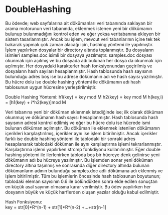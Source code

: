 # DoubleHashing
 Bu ödevde; web sayfalarına ait dökümanları veri tabanında saklayan bir arama motorunun veri tabanında, eklenmek istenen yeni bir dökümanın bulunup bulunmadığını kontrol eden ve eğer yoksa veritabanına ekleyen bir sistem tasarlanmıştır.  Ancak bu işlem, mevcut veri tabanlarının içine tek tek bakarak yapmak çok zaman alacağı için, hashing yöntemi ile yapılmıştır.  İşlem yapılırken dosyalar bir directory altında toplanmıştır. Bu dosyaların isimleri samples.doc isimli bir dosyaya yazılmıştır. samples.doc dosyası okunmak için açılmış ve bu dosyada adı bulunan her dosya da okunmak için açılmıştır. Her dosyadaki karakterler hash fonksiyonundan geçirilmiş ve dosyaların hash sayıları hesaplanmıştır. Hash tablosunda hash sayısının bulunduğu adres boş ise bu adrese dökümanın adı ve hash sayısı yazılmıştır. Bu hücre dolu ise double hashing yöntemi ile dökümanın adı hash tablosunun uygun hücresine yerleştirilmiştir. 
 
 Double Hashing Yöntemi: 
 h1(key) = key mod M 
 h2(key) = key mod M 
 h(key,i) = [h1(key) + i*h2(key)]mod M 
 
 Veri tabanına yeni bir döküman eklenmek istediğinde ise; ilk olarak döküman okunmuş ve dökümanın hash sayısı hesaplanmıştır.  Hash tablosunda hash sayısının adresi kontrol edilmiş ve eğer bu hücre dolu ise hücrede ismi bulunan döküman açılmıştır.  Bu döküman ile eklenmek istenilen dökümanın içerikleri karşılaştırılmış, içerikler aynı ise işlem bitirilmiştir. Ancak içerikler farklı ise double hashing yöntemi ile tablodaki bir sonraki adres hesaplanarak tablodaki döküman ile aynı karşılaştırma işlemi tekrarlanmıştır. Karşılaştırma işlemi yapılırken strcmp fonkdiyonu kullanılmıştır.  Eğer double hashing yöntemi ile ilerlenirken tabloda boş bir hücreye denk gelinirse yeni dökümanın adı bu hücreye yazılmıştır.  Bu işlemden sonar yeni döküman directory altına taşınmış ve sonrasında diğer directory altında bulunan dökümanların adının bulunduğu samples.doc adlı dökümana adı eklenmiş ve işlem bitirilmiştir. Tüm bu işlemlerin öncesinde hash tablosunun boyutunun; tablodaki eleman sayısının 0.6 ile bölündükten sonra elde edilen sonuçtan en küçük asal sayının olmasına karar verilmiştir. Bu ödev yapılırken her dosyanın büyük ve küçük harflerden oluşan yazılar olduğu kabul edilmiştir.  
 
 Hash Fonksiyonu:  
 key = str[0]*R^(n-1) + str[1]*R^(n-2) +…+str[n-1] 
